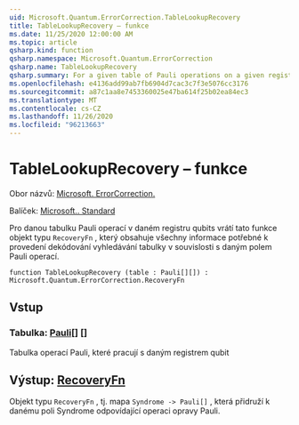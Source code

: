 ```yaml
---
uid: Microsoft.Quantum.ErrorCorrection.TableLookupRecovery
title: TableLookupRecovery – funkce
ms.date: 11/25/2020 12:00:00 AM
ms.topic: article
qsharp.kind: function
qsharp.namespace: Microsoft.Quantum.ErrorCorrection
qsharp.name: TableLookupRecovery
qsharp.summary: For a given table of Pauli operations on a given register of qubits, this function returns an object of type `RecoveryFn` which contains all information needed to perform a table-lookup decoding with respect to the given array of Pauli operations.
ms.openlocfilehash: e4136add99ab7fb6904d7cac3c7f3e5076cc3176
ms.sourcegitcommit: a87c1aa8e7453360025e47ba614f25b02ea84ec3
ms.translationtype: MT
ms.contentlocale: cs-CZ
ms.lasthandoff: 11/26/2020
ms.locfileid: "96213663"
---
```

# <a name="tablelookuprecovery-function"></a>TableLookupRecovery – funkce

Obor názvů: [Microsoft. ErrorCorrection.](xref:Microsoft.Quantum.ErrorCorrection)

Balíček: [Microsoft.. Standard](https://nuget.org/packages/Microsoft.Quantum.Standard)


Pro danou tabulku Pauli operací v daném registru qubits vrátí tato funkce objekt typu `RecoveryFn` , který obsahuje všechny informace potřebné k provedení dekódování vyhledávání tabulky v souvislosti s daným polem Pauli operací.

```qsharp
function TableLookupRecovery (table : Pauli[][]) : Microsoft.Quantum.ErrorCorrection.RecoveryFn
```


## <a name="input"></a>Vstup

### <a name="table--pauli"></a>Tabulka: [Pauli](xref:microsoft.quantum.lang-ref.pauli)[] []

Tabulka operací Pauli, které pracují s daným registrem qubit



## <a name="output--recoveryfn"></a>Výstup: [RecoveryFn](xref:Microsoft.Quantum.ErrorCorrection.RecoveryFn)

Objekt typu `RecoveryFn` , tj. mapa `Syndrome -> Pauli[]` , která přidruží k danému poli Syndrome odpovídající operaci opravy Pauli.